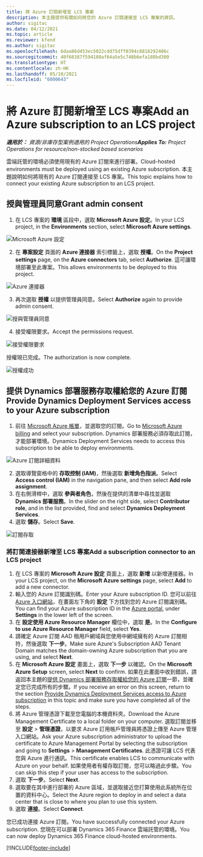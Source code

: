 ```yaml
---
title: 將 Azure 訂閱新增至 LCS 專案
description: 本主題提供有關如何將您的 Azure 訂閱連接至 LCS 專案的資訊。
author: sigitac
ms.date: 04/12/2021
ms.topic: article
ms.reviewer: kfend
ms.author: sigitac
ms.openlocfilehash: 6daa86d453ec5022cdd75dff0394c8818292406c
ms.sourcegitcommit: 40f68387f594180af64a5e5c748b6efa188bd300
ms.translationtype: HT
ms.contentlocale: zh-HK
ms.lasthandoff: 05/10/2021
ms.locfileid: "6000643"
---
```

# <a name="add-an-azure-subscription-to-an-lcs-project"></a><span data-ttu-id="79885-103">將 Azure 訂閱新增至 LCS 專案</span><span class="sxs-lookup"><span data-stu-id="79885-103">Add an Azure subscription to an LCS project</span></span>

<span data-ttu-id="79885-104">_**適用於：** 資源/非庫存型案例適用的 Project Operations_</span><span class="sxs-lookup"><span data-stu-id="79885-104">_**Applies To:** Project Operations for resource/non-stocked based scenarios_</span></span>

<span data-ttu-id="79885-105">雲端託管的環境必須使用現有的 Azure 訂閱來進行部署。</span><span class="sxs-lookup"><span data-stu-id="79885-105">Cloud-hosted environments must be deployed using an existing Azure subscription.</span></span> <span data-ttu-id="79885-106">本主題說明如何將現有的 Azure 訂閱連接至 LCS 專案。</span><span class="sxs-lookup"><span data-stu-id="79885-106">This topic explains how to connect your existing Azure subscription to an LCS project.</span></span> 

## <a name="grant-admin-consent"></a><span data-ttu-id="79885-107">授與管理員同意</span><span class="sxs-lookup"><span data-stu-id="79885-107">Grant admin consent</span></span>

1. <span data-ttu-id="79885-108">在 LCS 專案的 **環境** 區段中，選取 **Microsoft Azure 設定**。</span><span class="sxs-lookup"><span data-stu-id="79885-108">In your LCS project, in the **Environments** section, select **Microsoft Azure settings**.</span></span>

![Microsoft Azure 設定](./media/1MicrosoftAzureSettings.png)

2. <span data-ttu-id="79885-110">在 **專案設定** 頁面的 **Azure 連接器** 索引標籤上，選取 **授權**。</span><span class="sxs-lookup"><span data-stu-id="79885-110">On the **Project settings** page, on the **Azure connectors** tab, select **Authorize**.</span></span> <span data-ttu-id="79885-111">這可讓環境部署至此專案。</span><span class="sxs-lookup"><span data-stu-id="79885-111">This allows environments to be deployed to this project.</span></span>

![Azure 連接器](./media/2AzureConnectors.png)

3. <span data-ttu-id="79885-113">再次選取 **授權** 以提供管理員同意。</span><span class="sxs-lookup"><span data-stu-id="79885-113">Select **Authorize** again to provide admin consent.</span></span>

![授與管理員同意](./media/3GrantAdminConsent.png)

4. <span data-ttu-id="79885-115">接受權限要求。</span><span class="sxs-lookup"><span data-stu-id="79885-115">Accept the permissions request.</span></span>

![接受權限要求](./media/4AcceptPermissionRequest.png)

<span data-ttu-id="79885-117">授權現已完成。</span><span class="sxs-lookup"><span data-stu-id="79885-117">The authorization is now complete.</span></span> 

![授權成功](./media/5AuthorizationComplete.png)

## <a name="provide-dynamics-deployment-services-access-to-your-azure-subscription"></a><a name="provide"></a><span data-ttu-id="79885-119">提供 Dynamics 部署服務存取權給您的 Azure 訂閱</span><span class="sxs-lookup"><span data-stu-id="79885-119">Provide Dynamics Deployment Services access to your Azure subscription</span></span>

1. <span data-ttu-id="79885-120">前往 [Microsoft Azure 帳單](https://portal.azure.com/#blade/Microsoft\_Azure\_Billing/SubscriptionsBlade)，並選取您的訂閱。</span><span class="sxs-lookup"><span data-stu-id="79885-120">Go to [Microsoft Azure billing](https://portal.azure.com/#blade/Microsoft\_Azure\_Billing/SubscriptionsBlade) and select your subscription.</span></span> <span data-ttu-id="79885-121">Dynamics 部署服務必須存取此訂閱，才能部署環境。</span><span class="sxs-lookup"><span data-stu-id="79885-121">Dynamics Deployment Services needs to access this subscription to be able to deploy environments.</span></span>

![Azure 訂閱詳細資料](./media/6AzureSubscription.png)

2. <span data-ttu-id="79885-123">選取導覽窗格中的 **存取控制 (IAM)**，然後選取 **新增角色指派**。</span><span class="sxs-lookup"><span data-stu-id="79885-123">Select **Access control (IAM)** in the navigation pane, and then select **Add role assignment**.</span></span>
3. <span data-ttu-id="79885-124">在右側滑桿中，選取 **參與者角色**，然後在提供的清單中尋找並選取 **Dynamics 部署服務**。</span><span class="sxs-lookup"><span data-stu-id="79885-124">In the slider on the right side, select **Contributor role**, and in the list provided, find and select **Dynamics Deployment Services**.</span></span> 
4. <span data-ttu-id="79885-125">選取 **儲存**。</span><span class="sxs-lookup"><span data-stu-id="79885-125">Select **Save**.</span></span>

![訂閱存取](./media/7SubscriptionAccess.png)

### <a name="add-a-subscription-connector-to-an-lcs-project"></a><span data-ttu-id="79885-127">將訂閱連接器新增至 LCS 專案</span><span class="sxs-lookup"><span data-stu-id="79885-127">Add a subscription connector to an LCS project</span></span>

1. <span data-ttu-id="79885-128">在 LCS 專案的 **Microsoft Azure 設定** 頁面上，選取 **新增** 以新增連接器。</span><span class="sxs-lookup"><span data-stu-id="79885-128">In your LCS project, on the **Microsoft Azure settings** page, select **Add** to add a new connector.</span></span>
2. <span data-ttu-id="79885-129">輸入您的 Azure 訂閱識別碼。</span><span class="sxs-lookup"><span data-stu-id="79885-129">Enter your Azure subscription ID.</span></span> <span data-ttu-id="79885-130">您可以前往 [Azure 入口網站](https://ms.portal.azure.com/)，在畫面左下角的 **設定** 下方找到您的 Azure 訂閱識別碼。</span><span class="sxs-lookup"><span data-stu-id="79885-130">You can find your Azure subscription ID in the [Azure portal](https://ms.portal.azure.com/), under  **Settings**  in the lower left of the screen.</span></span>
3. <span data-ttu-id="79885-131">在 **設定使用 Azure Resource Manager** 欄位中，選取 **是**。</span><span class="sxs-lookup"><span data-stu-id="79885-131">In the **Configure to use Azure Resource Manager** field, select **Yes**.</span></span>
4. <span data-ttu-id="79885-132">請確定 Azure 訂閱 AAD 租用戶網域與您使用中網域擁有的 Azure 訂閱相符，然後選取 **下一步**。</span><span class="sxs-lookup"><span data-stu-id="79885-132">Make sure Azure's Subscription AAD Tenant Domain matches the domain-owning Azure subscription that you are using, and select **Next**.</span></span>
5. <span data-ttu-id="79885-133">在 **Microsoft Azure 設定** 畫面上，選取 **下一步** 以確認。</span><span class="sxs-lookup"><span data-stu-id="79885-133">On the **Microsoft Azure Setup** screen, select **Next** to confirm.</span></span> <span data-ttu-id="79885-134">如果在此畫面中收到錯誤，請返回本主題的[提供 Dynamics 部署服務存取權給您的 Azure 訂閱](#provide)一節，並確定您已完成所有的步驟。</span><span class="sxs-lookup"><span data-stu-id="79885-134">If you receive an error on this screen, return to the section [Provide Dynamics Deployment Services access to Azure subscription](#provide) in this topic and make sure you have completed all of the steps.</span></span>
6. <span data-ttu-id="79885-135">將 Azure 管理憑證下載至您電腦的本機資料夾。</span><span class="sxs-lookup"><span data-stu-id="79885-135">Download the Azure Management Certificate to a local folder on your computer.</span></span> <span data-ttu-id="79885-136">選取訂閱並移至 **設定** > **管理憑證**，以要求 Azure 訂用帳戶管理員將憑證上傳至 Azure 管理入口網站。</span><span class="sxs-lookup"><span data-stu-id="79885-136">Ask your Azure subscription administrator to upload the certificate to Azure Management Portal by selecting the subscription and going to **Settings** > **Management Certificates**.</span></span> <span data-ttu-id="79885-137">此憑證可讓 LCS 代表您與 Azure 進行通訊。</span><span class="sxs-lookup"><span data-stu-id="79885-137">This certificate enables LCS to communicate with Azure on your behalf.</span></span> <span data-ttu-id="79885-138">如果使用者有權存取訂閱，您可以略過此步驟。</span><span class="sxs-lookup"><span data-stu-id="79885-138">You can skip this step if your user has access to the subscription.</span></span>
7. <span data-ttu-id="79885-139">選取 **下一步**。</span><span class="sxs-lookup"><span data-stu-id="79885-139">Select  **Next**.</span></span>
8. <span data-ttu-id="79885-140">選取要在其中進行部署的 Azure 區域，並選取接近您打算使用此系統所在位置的資料中心。</span><span class="sxs-lookup"><span data-stu-id="79885-140">Select the Azure region to deploy in and select a data center that is close to where you plan to use this system.</span></span>
9.  <span data-ttu-id="79885-141">選取 **連接**。</span><span class="sxs-lookup"><span data-stu-id="79885-141">Select  **Connect**.</span></span>

<span data-ttu-id="79885-142">您已成功連接 Azure 訂閱。</span><span class="sxs-lookup"><span data-stu-id="79885-142">You have successfully connected your Azure subscription.</span></span> <span data-ttu-id="79885-143">您現在可以部署 Dynamics 365 Finance 雲端託管的環境。</span><span class="sxs-lookup"><span data-stu-id="79885-143">You can now deploy Dynamics 365 Finance cloud-hosted environments.</span></span>




[!INCLUDE[footer-include](../includes/footer-banner.md)]
